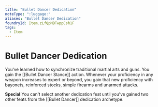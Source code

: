 ```yaml
---
title: "Bullet Dancer Dedication"
noteType: ":luggage:"
aliases: "Bullet Dancer Dedication"
foundryId: Item.zLfQpMBTwppCsh1F
tags:
  - Item
---
```


# Bullet Dancer Dedication

You've learned how to synchronize traditional martial arts and guns. You gain the [[Bullet Dancer Stance]] action. Whenever your proficiency in any weapon increases to expert or beyond, you gain that new proficiency with bayonets, reinforced stocks, simple firearms and unarmed attacks.

**Special** You can't select another dedication feat until you've gained two other feats from the [[Bullet Dancer]] dedication archetype.
